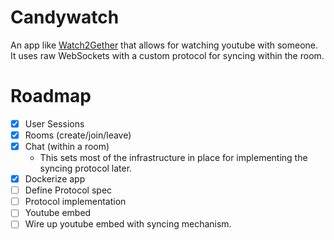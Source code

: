 # Candywatch

An app like [Watch2Gether](https://w2g.tv/en/) that allows for watching youtube with someone.
It uses raw WebSockets with a custom protocol for syncing within the room.

# Roadmap
- [x] User Sessions
- [x] Rooms (create/join/leave)
- [x] Chat (within a room)
  - This sets most of the infrastructure in place for implementing the syncing protocol later.
- [x] Dockerize app
- [ ] Define Protocol spec
- [ ] Protocol implementation
- [ ] Youtube embed
- [ ] Wire up youtube embed with syncing mechanism.

